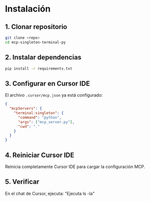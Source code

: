 # Instalación

## 1. Clonar repositorio

```bash
git clone <repo>
cd mcp-singleton-terminal-py
```

## 2. Instalar dependencias

```bash
pip install -r requirements.txt
```

## 3. Configurar en Cursor IDE

El archivo `.cursor/mcp.json` ya está configurado:

```json
{
  "mcpServers": {
    "terminal-singleton": {
      "command": "python",
      "args": ["mcp_server.py"],
      "cwd": "."
    }
  }
}
```

## 4. Reiniciar Cursor IDE

Reinicia completamente Cursor IDE para cargar la configuración MCP.

## 5. Verificar

En el chat de Cursor, ejecuta: "Ejecuta ls -la" 